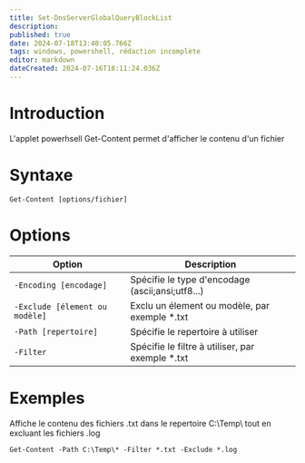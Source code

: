 ```yaml
---
title: Set-DnsServerGlobalQueryBlockList
description: 
published: true
date: 2024-07-18T13:40:05.766Z
tags: windows, powershell, rédaction incomplète
editor: markdown
dateCreated: 2024-07-16T18:11:24.036Z
---
```


# Introduction

L'applet powerhsell Get-Content permet d'afficher le contenu d'un fichier

# Syntaxe

`Get-Content [options/fichier]`

# Options

| Option                         | Description                                       |
| ------------------------------ | ------------------------------------------------- |
| `-Encoding [encodage]`         | Spécifie le type d'encodage (ascii;ansi;utf8...)  |
| `-Exclude [élement ou modèle]` | Exclu un élement ou modèle, par exemple \*.txt    |
| `-Path [repertoire]`           | Spécifie le repertoire à utiliser                 |
| `-Filter`                      | Spécifie le filtre à utiliser, par exemple \*.txt |

# Exemples

Affiche le contenu des fichiers .txt dans le repertoire C:\Temp\ tout en excluant les fichiers .log

`Get-Content -Path C:\Temp\* -Filter *.txt -Exclude *.log`
